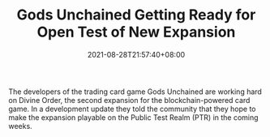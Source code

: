 ﻿---
title: "Gods Unchained Getting Ready for Open Test of New Expansion"
date: 2021-08-28T21:57:40+08:00
lastmod: 2021-08-28T16:45:40+08:00
draft: false
authors: ["Valiant"]
description: "The developers of the trading card game Gods Unchained are working hard on Divine Order, the second expansion for the blockchain-powered card game. In a development update they told the community that they hope to make the expansion playable on the Public Test Realm (PTR) in the coming weeks."
featuredImage: "gods-unchained-getting-ready-for-open-test-of-new-expansion.png"
tags: ["Virtual World","Play to Earn"]
categories: ["news"]
news: ["Virtual World"]
weight: 
lightgallery: true
pinned: false
recommend: false
recommend1: false
---

The developers of the trading card game Gods Unchained are working hard on Divine Order, the second expansion for the blockchain-powered card game. In a development update they told the community that they hope to make the expansion playable on the Public Test Realm (PTR) in the coming weeks.

<!--more-->

